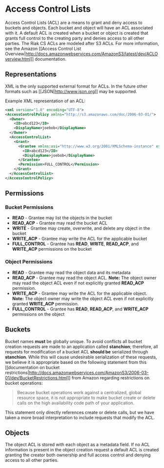 # Access Control Lists
Access Control Lists (ACL) are a means to grant and deny access to buckets and objects. Each bucket and object will have an ACL associated with it. A default ACL is created when a bucket or object is created that grants full control to the creating party and denies access to all other parties. The Riak CS ACLs are modeled after S3 ACLs. For more information, see the Amazon  [[Access Control List Overview|http://docs.amazonwebservices.com/AmazonS3/latest/dev/ACLOverview.html]] documentation.

## Representations
XML is the only supported external format for ACLs. In the future other formats such as [[JSON|http://www.json.org]] may be supported.

Example XML representation of an ACL:

```xml
<xml version="1.0" encoding="UTF-8">
<AccessControlPolicy xmlns="http://s3.amazonaws.com/doc/2006-03-01/">
  <Owner>
    <ID>abcd123</ID>
    <DisplayName>joebob</DisplayName>
  </Owner>
  <AccessControlList>
    <Grant>
      <Grantee xmlns:xsi="http://www.w3.org/2001/XMLSchema-instance" xsi:type="Canonical User">
        <ID>abcd123</ID>
        <DisplayName>joebob</DisplayName>
      </Grantee>
      <Permission>FULL_CONTROL</Permission>
    </Grant>
  </AccessControlList>
</AccessControlPolicy>
```

## Permissions

### Bucket Permissions
* **READ** - Grantee may list the objects in the bucket
* **READ_ACP** - Grantee may read the bucket ACL
* **WRITE** - Grantee may create, overwrite, and delete any object in the bucket
* **WRITE_ACP** - Grantee may write the ACL for the applicable bucket
* **FULL_CONTROL** - Grantee has **READ**, **WRITE**, **READ_ACP**, and **WRITE_ACP** permissions on the bucket

### Object Permissions
* **READ** - Grantee may read the object data and its metadata
* **READ_ACP** - Grantee may read the object ACL.  **Note:** The object owner may read the object ACL even if not explicitly granted  **READ_ACP** permission.
* **WRITE_ACP** - Grantee may write the ACL for the applicable object.  **Note:** The object owner may write the object ACL even if not explicitly granted  **WRITE_ACP** permission.
* **FULL_CONTROL** - Grantee has  **READ**,  **READ_ACP**, and  **WRITE_ACP** permissions on the object

## Buckets
Bucket names **must** be globally unique. To avoid conflicts all bucket creation requests are made to an application called **stanchion**; therefore, all requests for modification of a bucket ACL **should be** serialized through **stanchion**. While this will cause undesirable serialization of these requests, we believe it is appropriate based on the following statement from this [[documentation on bucket restrictions|http://docs.amazonwebservices.com/AmazonS3/2006-03-01/dev/BucketRestrictions.html]] from Amazon regarding restrictions on bucket operations:

<blockquote>Because bucket operations work against a centralized, global resource space, it is not appropriate to make bucket create or delete calls on the high availability code path of your application.</blockquote>

This statement only directly references create or delete calls, but we have taken a more broad interpretation to include requests that modify the ACL.

## Objects
The object ACL is stored with each object as a metadata field. If no ACL information is present in the object creation request a default ACL is created granting the creator both ownership and full access control and denying access to all other parties.